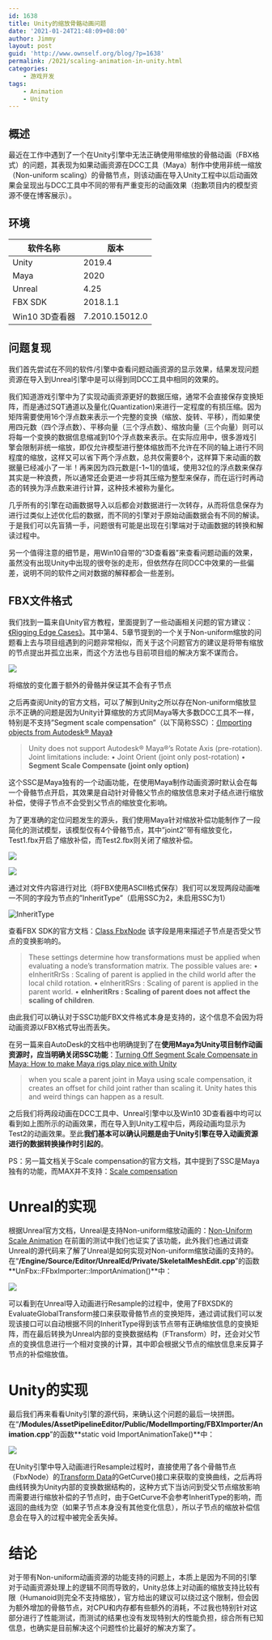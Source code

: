 ```yaml
---
id: 1638
title: Unity的缩放骨骼动画问题
date: '2021-01-24T21:48:09+08:00'
author: Jimmy
layout: post
guid: 'http://www.ownself.org/blog/?p=1638'
permalink: /2021/scaling-animation-in-unity.html
categories:
    - 游戏开发
tags:
    - Animation
    - Unity
---
```


## 概述

最近在工作中遇到了一个在Unity引擎中无法正确使用带缩放的骨骼动画（FBX格式）的问题，其表现为如果动画资源在DCC工具（Maya）制作中使用非统一缩放（Non-uniform scaling）的骨骼节点，则该动画在导入Unity工程中以后动画效果会呈现出与DCC工具中不同的带有严重变形的动画效果（抱歉项目内的模型资源不便在博客展示）。

## 环境

| 软件名称 | 版本 |
|---|---|
| Unity | 2019.4 |
| Maya | 2020 |
| Unreal | 4.25 |
| FBX SDK | 2018.1.1 |
| Win10 3D查看器 | 7.2010.15012.0 |

## 问题复现

我们首先尝试在不同的软件/引擎中查看问题动画资源的显示效果，结果发现问题资源在导入到Unreal引擎中是可以得到同DCC工具中相同的效果的。

我们知道游戏引擎中为了实现动画资源更好的数据压缩，通常不会直接保存变换矩阵，而是通过SQT通道以及量化(Quantization)来进行一定程度的有损压缩。因为矩阵需要使用16个浮点数来表示一个完整的变换（缩放、旋转、平移），而如果使用四元数（四个浮点数）、平移向量（三个浮点数）、缩放向量（三个向量）则可以将每一个变换的数据信息缩减到10个浮点数来表示。在实际应用中，很多游戏引擎会限制非统一缩放，即仅允许模型进行整体缩放而不允许在不同的轴上进行不同程度的缩放，这样又可以省下两个浮点数，总共仅需要8个，这样算下来动画的数据量已经减小了一半！再来因为四元数是\[-1~1\]的值域，使用32位的浮点数来保存其实是一种浪费，所以通常还会更进一步将其压缩为整型来保存，而在运行时再动态的转换为浮点数来进行计算，这种技术被称为量化。

几乎所有的引擎在动画数据导入以后都会对数据进行一次转存，从而将信息保存为进行过类似上述优化后的数据，而不同的引擎对于原始动画数据会有不同的解读。于是我们可以先盲猜一手，问题很有可能是出现在引擎端对于动画数据的转换和解读过程中。

另一个值得注意的细节是，用Win10自带的“3D查看器”来查看问题动画的效果，虽然没有出现Unity中出现的很夸张的走形，但依然存在同DCC中效果的一些偏差，说明不同的软件之间对数据的解释都会一些差别。

## FBX文件格式

我们找到一篇来自Unity官方教程，里面提到了一些动画相关问题的官方建议：[《Rigging Edge Cases》](https://learn.unity.com/tutorial/rigging-edge-cases-1?language=en#5d02fb65edbc2a001f46ee63)。其中第4、5章节提到的一个关于Non-uniform缩放的问题看上去与项目组遇到的问题非常相似，而关于这个问题官方的建议是将带有缩放的节点提出并孤立出来，而这个方法也与目前项目组的解决方案不谋而合。

![](http://www.ownself.org/blog/wp-content/uploads/2021/01/extra_scale_nodes.png)

将缩放的变化置于额外的骨骼并保证其不会有子节点

之后再查阅Unity的官方文档，可以了解到Unity之所以存在Non-uniform缩放显示不正确的问题是因为Unity计算缩放的方式同Maya等大多数DCC工具不一样，特别是不支持”Segment scale compensation”（以下简称SSC）：[《Importing objects from Autodesk® Maya》](https://docs.unity3d.com/Manual/HOWTO-ImportObjectsFrom3DApps.html#Maya)

> Unity does not support Autodesk® Maya®’s Rotate Axis (pre-rotation). 
> Joint limitations include: 
>  • Joint Orient (joint only post-rotation) 
>  • **Segment Scale Compensate (joint only option)**

这个SSC是Maya独有的一个动画功能，在使用Maya制作动画资源时默认会在每一个骨骼节点开启，其效果是自动针对骨骼父节点的缩放信息来对子结点进行缩放补偿，使得子节点不会受到父节点的缩放变化影响。

为了更准确的定位问题发生的源头，我们使用Maya针对缩放补偿功能制作了一段简化的测试模型，该模型仅有4个骨骼节点，其中”joint2″带有缩放变化，Test1.fbx开启了缩放补偿，而Test2.fbx则关闭了缩放补偿。

![](http://www.ownself.org/blog/wp-content/uploads/2021/01/Test1.gif)

![](http://www.ownself.org/blog/wp-content/uploads/2021/01/Test2.gif)

通过对文件内容进行对比（将FBX使用ASCII格式保存）我们可以发现两段动画唯一不同的字段为节点的”InheritType”（启用SSC为2，未启用SSC为1）

![InheritType](http://www.ownself.org/blog/wp-content/uploads/2021/01/InheritType.png)

查看FBX SDK的官方文档：[Class FbxNode](https://help.autodesk.com/view/FBX/2017/ENU/?guid=__cpp_ref_class_fbx_node_html) 该字段是用来描述子节点是否受父节点的变换影响的。

> These settings determine how transformations must be applied when evaluating a node’s transformation matrix. The possible values are: 
>  • eInheritRrSs : Scaling of parent is applied in the child world after the local child rotation. 
>  • eInheritRSrs : Scaling of parent is applied in the parent world. 
>  • **eInheritRrs : Scaling of parent does not affect the scaling of children**.

由此我们可以确认对于SSC功能FBX文件格式本身是支持的，这个信息不会因为将动画资源以FBX格式导出而丢失。

在另一篇来自AutoDesk的文档中也明确提到了在**使用Maya为Unity项目制作动画资源时，应当明确关闭SSC功能**：[Turning Off Segment Scale Compensate in Maya: How to make Maya rigs play nice with Unity](https://knowledge.autodesk.com/support/maya/troubleshooting/caas/simplecontent/content/turning-segment-scale-compensate-maya-how-to-make-maya-rigs-play-nice-unity.html)

> when you scale a parent joint in Maya using scale compensation, it creates an offset for child joint rather than scaling it. Unity hates this and weird things can happen as a result.

之后我们将两段动画在DCC工具中、Unreal引擎中以及Win10 3D查看器中均可以看到如上图所示的动画效果，而在导入到Unity工程中后，两段动画均显示为Test2的动画效果。至此**我们基本可以确认问题是由于Unity引擎在导入动画资源进行的数据转换操作时引起的**。

PS：另一篇文档关于Scale compensation的官方文档，其中提到了SSC是Maya独有的功能，而MAX并不支持：[Scale compensation](https://download.autodesk.com/us/fbx/FBX_Maya_online/files/WS73099cc142f48755-3d114b751181c40f14b1283.htm?_ga=2.113840783.96561652.1611223408-907670307.1610969916)

# Unreal的实现

根据Unreal官方文档，Unreal是支持Non-uniform缩放动画的：[Non-Uniform Scale Animation](https://docs.unrealengine.com/en-US/AnimatingObjects/SkeletalMeshAnimation/NonUniformScale/index.html) 在前面的测试中我们也证实了该功能，此外我们也通过调查Unreal的源代码来了解了Unreal是如何实现对Non-uniform缩放动画的支持的。在“**/Engine/Source/Editor/UnrealEd/Private/SkeletalMeshEdit.cpp**”的函数**UnFbx::FFbxImporter::ImportAnimation()**中：

![](http://www.ownself.org/blog/wp-content/uploads/2021/01/UnrealImportAnim-724x1024.png)

可以看到在Unreal导入动画进行Resample的过程中，使用了FBXSDK的EvaluateGlobalTransform接口来获取骨骼节点的变换矩阵，通过调试我们可以发现该接口可以自动根据不同的InheritType得到该节点带有正确缩放信息的变换矩阵，而在最后转换为Unreal内部的变换数据结构（FTransform）时，还会对父节点的变换信息进行一个相对变换的计算，其中即会根据父节点的缩放信息来反算子节点的补偿缩放值。

# Unity的实现

最后我们再来看看Unity引擎的源代码，来确认这个问题的最后一块拼图。在“**/Modules/AssetPipelineEditor/Public/ModelImporting/FBXImporter/Animation.cpp**”的函数**static void ImportAnimationTake()**中：

![](http://www.ownself.org/blog/wp-content/uploads/2021/01/UnityImportAnim.png)

在Unity引擎中导入动画进行Resample过程时，直接使用了各个骨骼节点（FbxNode）的[Transform Data](https://help.autodesk.com/view/FBX/2017/ENU/?guid=__files_GUID_C35D98CB_5148_4B46_82D1_51077D8970EE_htm)的GetCurve()接口来获取的变换曲线，之后再将曲线转换为Unity内部的变换数据结构的，这种方式下当访问到受父节点缩放影响而需要进行缩放补偿的子节点时，由于GetCurve不会参考InheritType的影响，而返回的曲线为空（如果子节点本身没有其他变化信息），所以子节点的缩放补偿信息会在导入的过程中被完全丢失掉。

# 结论

对于带有Non-uniform动画资源的功能支持的问题上，本质上是因为不同的引擎对于动画资源处理上的逻辑不同而导致的，Unity总体上对动画的缩放支持比较有限（Humanoid则完全不支持缩放），官方给出的建议可以绕过这个限制，但会因为额外增加的骨骼节点，对CPU和内存都有些额外的消耗，不过我也特别针对这部分进行了性能测试，而测试的结果也没有发现特别大的性能负担，综合所有已知信息，也确实是目前解决这个问题性价比最好的解决方案了。